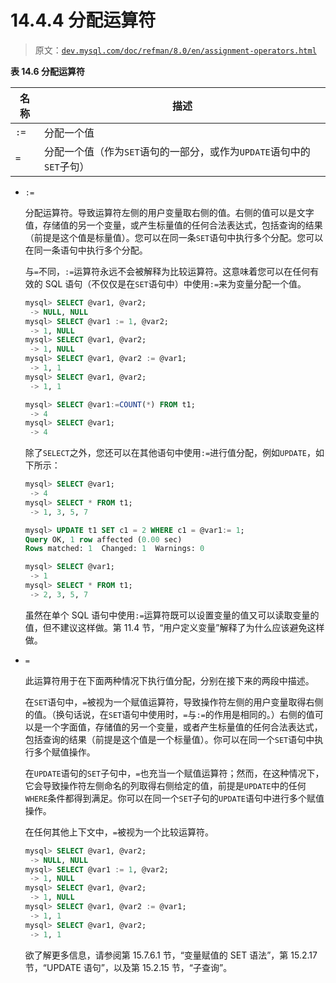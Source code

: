 # 14.4.4 分配运算符

> 原文：[`dev.mysql.com/doc/refman/8.0/en/assignment-operators.html`](https://dev.mysql.com/doc/refman/8.0/en/assignment-operators.html)

**表 14.6 分配运算符**

| 名称 | 描述 |
| --- | --- |
| `:=` | 分配一个值 |
| `=` | 分配一个值（作为`SET`语句的一部分，或作为`UPDATE`语句中的`SET`子句） |

+   `:=`

    分配运算符。导致运算符左侧的用户变量取右侧的值。右侧的值可以是文字值，存储值的另一个变量，或产生标量值的任何合法表达式，包括查询的结果（前提是这个值是标量值）。您可以在同一条`SET`语句中执行多个分配。您可以在同一条语句中执行多个分配。

    与`=`不同，`:=`运算符永远不会被解释为比较运算符。这意味着您可以在任何有效的 SQL 语句（不仅仅是在`SET`语句中）中使用`:=`来为变量分配一个值。

    ```sql
    mysql> SELECT @var1, @var2;
     -> NULL, NULL
    mysql> SELECT @var1 := 1, @var2;
     -> 1, NULL
    mysql> SELECT @var1, @var2;
     -> 1, NULL
    mysql> SELECT @var1, @var2 := @var1;
     -> 1, 1
    mysql> SELECT @var1, @var2;
     -> 1, 1

    mysql> SELECT @var1:=COUNT(*) FROM t1;
     -> 4
    mysql> SELECT @var1;
     -> 4
    ```

    除了`SELECT`之外，您还可以在其他语句中使用`:=`进行值分配，例如`UPDATE`，如下所示：

    ```sql
    mysql> SELECT @var1;
     -> 4
    mysql> SELECT * FROM t1;
     -> 1, 3, 5, 7

    mysql> UPDATE t1 SET c1 = 2 WHERE c1 = @var1:= 1;
    Query OK, 1 row affected (0.00 sec)
    Rows matched: 1  Changed: 1  Warnings: 0

    mysql> SELECT @var1;
     -> 1
    mysql> SELECT * FROM t1;
     -> 2, 3, 5, 7
    ```

    虽然在单个 SQL 语句中使用`:=`运算符既可以设置变量的值又可以读取变量的值，但不建议这样做。第 11.4 节，“用户定义变量”解释了为什么应该避免这样做。

+   `=`

    此运算符用于在下面两种情况下执行值分配，分别在接下来的两段中描述。

    在`SET`语句中，`=`被视为一个赋值运算符，导致操作符左侧的用户变量取得右侧的值。（换句话说，在`SET`语句中使用时，`=`与`:=`的作用是相同的。）右侧的值可以是一个字面值，存储值的另一个变量，或者产生标量值的任何合法表达式，包括查询的结果（前提是这个值是一个标量值）。你可以在同一个`SET`语句中执行多个赋值操作。

    在`UPDATE`语句的`SET`子句中，`=`也充当一个赋值运算符；然而，在这种情况下，它会导致操作符左侧命名的列取得右侧给定的值，前提是`UPDATE`中的任何`WHERE`条件都得到满足。你可以在同一个`SET`子句的`UPDATE`语句中进行多个赋值操作。

    在任何其他上下文中，`=`被视为一个比较运算符。

    ```sql
    mysql> SELECT @var1, @var2;
     -> NULL, NULL
    mysql> SELECT @var1 := 1, @var2;
     -> 1, NULL
    mysql> SELECT @var1, @var2;
     -> 1, NULL
    mysql> SELECT @var1, @var2 := @var1;
     -> 1, 1
    mysql> SELECT @var1, @var2;
     -> 1, 1
    ```

    欲了解更多信息，请参阅第 15.7.6.1 节，“变量赋值的 SET 语法”，第 15.2.17 节，“UPDATE 语句”，以及第 15.2.15 节，“子查询”。
